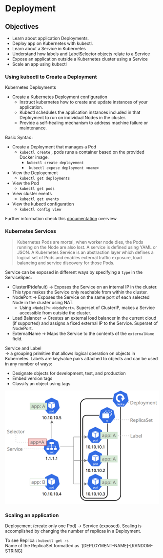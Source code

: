 # Deployment

## Objectives

- Learn about application Deployments.
- Deploy app on Kubernetes with kubectl.
- Learn about a Service in Kubernetes
- Understand how labels and LabelSelector objects relate to a Service
- Expose an application outside a Kubernetes cluster using a Service
- Scale an app using kubectl

### Using kubectl to Create a Deployment

Kubernetes Deployments

- Create a Kubernetes Deployment configuration
  - Instruct kubernetes how to create and update instances of your application.
  - Kubectl schedules the application instances included in that Deployment to run on individual Nodes in the cluster.
  - Provide a self-healing mechanism to address machine failure or maintenance.

Basic Syntax :

- Create a Deployment that manages a Pod
  - `kubectl create` , pods runs a container based on the provided Docker image.
    - `kubectl create deployement`
    - ` kubectl expose deployment <name>`
- View the Deployement
  - `kubectl get deployments`
- View the Pod
  - `kubectl get pods`
- View cluster events
  - `kubectl get events`
- View the kubectl configuration
  - `kubectl config view`

Further information check this [documentation](https://kubernetes.io/docs/reference/kubectl/) overview.

### Kubernetes Services

> Kubernetes Pods are mortal, when worker node dies, the Pods running on the Node are also lost. A service is defined using YAML or JSON. A Kubernetes Service is an abstraction layer which defines a logical set of Pods and enables external traffic exposure, load balancing and service discovery for those Pods.

Service can be exposed in different ways by specifying a `type` in the ServiceSpec:

- ClusterIP(default) -> Exposes the Service on an internal IP in the cluster. This type makes the Service only reachable from within the cluster.
- NodePort -> Exposes the Service on the same port of each selected Node in the cluster using NAT.
  - Using `<NodeIP>:<NodePort>`. Superset of ClusterIP, makes a Service accessible from outside the cluster.
- Load Balancer -> Creates an external load balancer in the current cloud (if supported) and assigns a fixed external IP to the Service. Superset of NodePort.
- ExternalName -> Maps the Service to the contents of the `externalName` field.

Service and Label</br>
-> a grouping primitive that allows logical operation on objects in Kubernetes. Labels are key/value pairs attached to objects and can be used in any number of ways:

- Designate objects for development, test, and production
- Embed version tags
- Classify an object using tags

![label-and-selector](/img/module_04_labels.svg)

### Scaling an application

Deployement (create only one Pod) -> Service (exposed). Scaling is accomplished by changing the number of replicas in a Deployment.

To see Replica : `kubectl get rs` </br>
Name of the ReplicaSet formatted as `[DEPLOYMENT-NAME]-[RANDOM-STRING]
